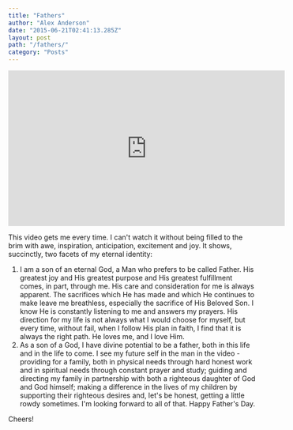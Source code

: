```yaml
---
title: "Fathers"
author: "Alex Anderson"
date: "2015-06-21T02:41:13.285Z"
layout: post
path: "/fathers/"
category: "Posts"
---
```


<iframe width="560" height="315" src="https://www.youtube.com/embed/R5FxdCgD-qI" frameborder="0" allowfullscreen=""></iframe>

This video gets me every time. I can't watch it without being filled to the brim with awe, inspiration, anticipation, excitement and joy. It shows, succinctly, two facets of my eternal identity:

1. I am a son of an eternal God, a Man who prefers to be called Father. His greatest joy and His greatest purpose and His greatest fulfillment comes, in part, through me. His care and consideration for me is always apparent. The sacrifices which He has made and which He continues to make leave me breathless, especially the sacrifice of His Beloved Son. I know He is constantly listening to me and answers my prayers. His direction for my life is not always what I would choose for myself, but every time, without fail, when I follow His plan in faith, I find that it is always the right path. He loves me, and I love Him.
1. As a son of a God, I have divine potential to be a father, both in this life and in the life to come. I see my future self in the man in the video - providing for a family, both in physical needs through hard honest work and in spiritual needs through constant prayer and study; guiding and directing my family in partnership with both a righteous daughter of God and God himself; making a difference in the lives of my children by supporting their righteous desires and, let's be honest, getting a little rowdy sometimes. I'm looking forward to all of that.
Happy Father's Day.

Cheers!